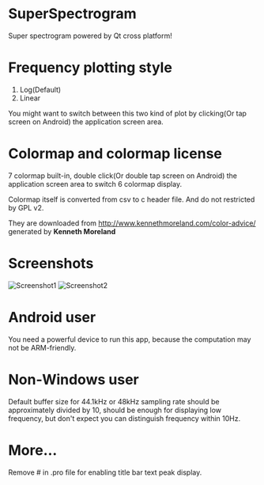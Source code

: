 # SuperSpectrogram
Super spectrogram powered by Qt cross platform!

# Frequency plotting style
1. Log(Default)
2. Linear

You might want to switch between this two kind of plot by clicking(Or tap screen on Android) the application screen area.

# Colormap and colormap license
7 colormap built-in, double click(Or double tap screen on Android) the application screen area to switch 6 colormap display.

Colormap itself is converted from csv to c header file. And do not restricted by GPL v2.

They are downloaded from http://www.kennethmoreland.com/color-advice/ generated by __**Kenneth Moreland**__

# Screenshots
![Screenshot1](https://rawgit.com/james34602/SuperSpectrogram/master/Screenshot1.png "Vibrato!")
![Screenshot2](https://rawgit.com/james34602/SuperSpectrogram/master/Screenshot2.png "Vibrato!")

# Android user
You need a powerful device to run this app, because the computation may not be ARM-friendly.

# Non-Windows user
Default buffer size for 44.1kHz or 48kHz sampling rate should be approximately divided by 10, should be enough for displaying low frequency, but don't expect you can distinguish frequency within 10Hz.

# More...
Remove # in .pro file for enabling title bar text peak display.